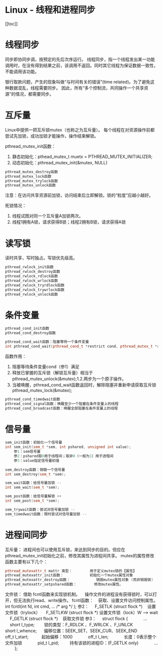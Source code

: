 # Linux - 线程和进程同步

[[toc]]
​
# 线程同步

同步即协同步调，按预定的先后次序运行。
线程同步，指一个线程发出某一功能调用时，在没有得到结果之前，该调用不返回。同时其它线程为保证数据一致性，不能调用该功能。

银行取款问题，产生的现象叫做“与时间有关的错误”(time related)。为了避免这种数据混乱，线程需要同步。
因此，所有“多个控制流，共同操作一个共享资源”的情况，都需要同步。

# 互斥量

Linux中提供一把互斥锁mutex（也称之为互斥量）。
每个线程在对资源操作前都尝试先加锁，成功加锁才能操作，操作结束解锁。

pthread_mutex_init函数：
1. 静态初始化：pthead_mutex_t muetx = PTHREAD_MUTEX_INITIALIZER;
2. 动态初始化：pthread_mutex_init(&mutex, NULL)

```cpp
pthread_mutex_destroy函数
pthread_mutex_lock函数
pthread_mutex_trylock函数
pthread_mutex_unlock函数
```

注意：在访问共享资源前加锁，访问结束后立即解锁。锁的“粒度”应越小越好。

死锁情况：
1. 线程试图对同一个互斥量A加锁两次。
2. 线程1拥有A锁，请求获得B锁；线程2拥有B锁，请求获得A锁

# 读写锁

读时共享，写时独占。写锁优先级高。

```cpp
pthread_rwlock_init函数
pthread_rwlock_destroy函数
pthread_rwlock_rdlock函数  
pthread_rwlock_wrlock函数
pthread_rwlock_tryrdlock函数
pthread_rwlock_trywrlock函数
pthread_rwlock_unlock函数
```

# 条件变量

```cpp
pthread_cond_init函数
pthread_cond_destroy函数

pthread_cond_wait函数：阻塞等待一个条件变量
int pthread_cond_wait(pthread_cond_t *restrict cond, pthread_mutex_t *restrict mutex);
```

函数作用：
1. 阻塞等待条件变量cond（参1）满足    
2. 释放已掌握的互斥锁（解锁互斥量）相当于pthread_mutex_unlock(&mutex);1.2.两步为一个原子操作。
3. 当被唤醒，pthread_cond_wait函数返回时，解除阻塞并重新申请获取互斥锁pthread_mutex_lock(&mutex);

```cpp
pthread_cond_timedwait函数
pthread_cond_signal函数：唤醒至少一个阻塞在条件变量上的线程
pthread_cond_broadcast函数：唤醒全部阻塞在条件变量上的线程
```

# 信号量

```cpp
sem_init函数：初始化一个信号量
int sem_init(sem_t *sem, int pshared, unsigned int value);
    参1：sem信号量    
    参2：pshared取0用于线程间；取非0（一般为1）用于进程间    
    参3：value指定信号量初值
    
sem_destroy函数：销毁一个信号量
int sem_destroy(sem_t *sem);

sem_wait函数：给信号量加锁 -- 
int sem_wait(sem_t *sem);

sem_post函数：给信号量解锁 ++
int sem_post(sem_t *sem);

sem_trywait函数：尝试对信号量加锁 --    
sem_timedwait函数：限时尝试对信号量加锁 --
```

# 进程间同步
互斥量：
进程间也可以使用互斥锁，来达到同步的目的。但应在pthread_mutex_init初始化之前，修改其属性为进程间共享。
mutex的属性修改函数主要有以下几个：

```cpp
pthread_mutexattr_t mattr 类型：        用于定义mutex锁的【属性】
pthread_mutexattr_init函数：            初始化一个mutex属性对象
pthread_mutexattr_destroy函数：            销毁mutex属性对象 (而非销毁锁)
pthread_mutexattr_setpshared函数：        修改mutex属性。
```

文件锁：
借助 fcntl函数来实现锁机制。    操作文件的进程没有获得锁时，可以打开，但无法执行read、write操作。
fcntl函数：    获取、设置文件访问控制属性。
int fcntl(int fd, int cmd, ... /* arg */ );
参2：
    F_SETLK (struct flock *)    设置文件锁（trylock）
    F_SETLKW (struct flock *) 设置文件锁（lock）W --> wait
    F_GETLK (struct flock *)    获取文件锁
参3：
    struct flock {
            ...
            short l_type;        锁的类型：F_RDLCK 、F_WRLCK 、F_UNLCK
            short l_whence;      偏移位置：SEEK_SET、SEEK_CUR、SEEK_END 
            off_t l_start;           起始偏移：1000
            off_t l_len;             长度：0表示整个文件加锁
            pid_t l_pid;         持有该锁的进程ID：(F_GETLK only)
            ...
        };

​